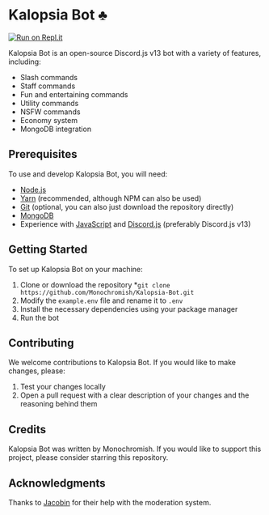# Kalopsia Bot ♣️

[![Run on Repl.it](https://replit.com/badge/github/Monochromish/Kalopsia-Bot)](https://repl.it/github/Monchromish/Kalopsia-Bot)

Kalopsia Bot is an open-source Discord.js v13 bot with a variety of features, including:

- Slash commands
- Staff commands
- Fun and entertaining commands
- Utility commands
- NSFW commands
- Economy system
- MongoDB integration

## Prerequisites

To use and develop Kalopsia Bot, you will need:

- [Node.js](https://nodejs.org)
- [Yarn](https://yarnpkg.com) (recommended, although NPM can also be used)
- [Git](https://git-scm.com) (optional, you can also just download the repository directly)
- [MongoDB](https://www.mongodb.com/atlas/database)
- Experience with [JavaScript](https://www.learn-js.org) and [Discord.js](https://discord.js.org) (preferably Discord.js v13)

## Getting Started

To set up Kalopsia Bot on your machine:

1. Clone or download the repository
   *`git clone https://github.com/Monochromish/Kalopsia-Bot.git`
2. Modify the `example.env` file and rename it to `.env`
3. Install the necessary dependencies using your package manager
4. Run the bot

## Contributing

We welcome contributions to Kalopsia Bot. If you would like to make changes, please:

1. Test your changes locally
2. Open a pull request with a clear description of your changes and the reasoning behind them

## Credits

Kalopsia Bot was written by Monochromish. If you would like to support this project, please consider starring this repository.

## Acknowledgments

Thanks to [Jacobin](https://github.com/Jakob5358) for their help with the moderation system.
